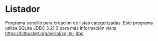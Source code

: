 # Listador
Programa sencillo para creación de listas categorizadas.
Este programa utiliza SQLite JDBC 3.21.0 para más información visita https://bitbucket.org/xerial/sqlite-jdbc

